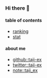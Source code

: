 ### Hi there 👋

#### table of contents

- [ranking](./ranking.html)
- [stat](./stat.html)

#### about me

- [github::taji-ex](https://github.com/taji-ex)
- <a href="https://twitter.com/taji-ex">twitter::taji-ex</a>
- <a href="https://note.com/taji_ex">note::taji_ex</a>

